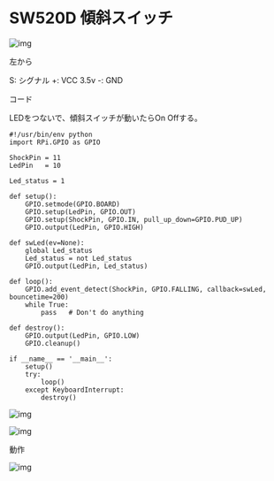 # SW520D 傾斜スイッチ

![img](https://i.imgur.com/AyJbNvB.jpg)

左から

S: シグナル
+: VCC 3.5v
-: GND

コード

LEDをつないで、傾斜スイッチが動いたらOn Offする。

```
#!/usr/bin/env python
import RPi.GPIO as GPIO

ShockPin = 11
LedPin   = 10

Led_status = 1

def setup():
	GPIO.setmode(GPIO.BOARD) 
	GPIO.setup(LedPin, GPIO.OUT) 
	GPIO.setup(ShockPin, GPIO.IN, pull_up_down=GPIO.PUD_UP)
	GPIO.output(LedPin, GPIO.HIGH)

def swLed(ev=None):
	global Led_status
	Led_status = not Led_status
	GPIO.output(LedPin, Led_status)

def loop():
	GPIO.add_event_detect(ShockPin, GPIO.FALLING, callback=swLed, bouncetime=200)
	while True:
		pass   # Don't do anything

def destroy():
	GPIO.output(LedPin, GPIO.LOW) 
	GPIO.cleanup()                  

if __name__ == '__main__':
	setup()
	try:
		loop()
	except KeyboardInterrupt:
		destroy()
```

![img](https://i.imgur.com/TO38qqd.jpg)

![img](https://i.imgur.com/VMCSqB0.png)

動作

![img](https://i.imgur.com/PTq8pSC.gif)
